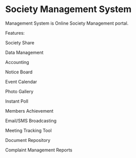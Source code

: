 # Society Management System

Management System is Online Society Management portal. 

Features:

Society Share

Data Management

Accounting

Notice Board

Event Calendar

Photo Gallery

Instant Poll

Members Achievement

Email/SMS Broadcasting

Meeting Tracking Tool

Document Repository

Complaint Management
Reports
